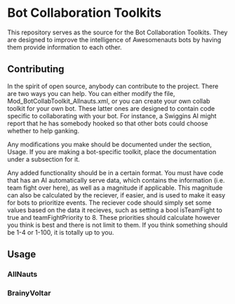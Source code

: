 Bot Collaboration Toolkits
==========================
This repository serves as the source for the Bot Collaboration Toolkits. They
are designed to improve the intelligence of Awesomenauts bots by having them
provide information to each other.

Contributing
------------
In the spirit of open source, anybody can contribute to the project. There are
two ways you can help. You can either modify the file,
Mod_BotCollabToolkit_Allnauts.xml, or you can create your own collab toolkit
for your own bot. These latter ones are designed to contain code specific to
collaborating with your bot. For instance, a Swiggins AI might report that he
has somebody hooked so that other bots could choose whether to help ganking.

Any modifications you make should be documented under the section, Usage. If
you are making a bot-specific toolkit, place the documentation under a
subsection for it.

Any added functionality should be in a certain format. You must have code that
has an AI automatically serve data, which contains the information (i.e. team
fight over here), as well as a magnitude if applicable. This magnitude can also
be calculated by the reciever, if easier, and is used to make it easy for bots
to prioritize events. The reciever code should simply set some values based on
the data it recieves, such as setting a bool isTeamFight to true and
teamFightPriority to 8. These priorities should calculate however you think is
best and there is not limit to them. If you think something should be 1-4 or
1-100, it is totally up to you.

Usage
-----

### AllNauts

### BrainyVoltar
